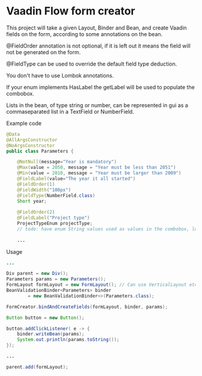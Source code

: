 # Vaadin Flow form creator

This project will take a given Layout, Binder and Bean, and 
create Vaadin fields on the form, according to some annotations
on the bean. 

@FieldOrder annotation is not optional, if it is left out it means
the field will not be generated on the form.

@FieldType can be used to override the default field type deduction.

You don't have to use Lombok annotations.

If your enum implements HasLabel the getLabel will be used to populate
the combobox.

Lists in the bean, of type string or number, can be represented
in gui as a commaseparated list in a TextField or NumberField.

Example code

```java
@Data
@AllArgsConstructor
@NoArgsConstructor
public class Parameters {

    @NotNull(message="Year is mandatory")
    @Max(value = 2050, message = "Year must be less than 2051")
    @Min(value = 2010, message = "Year must be larger than 2009")
    @FieldLabel(value="The year it all started")
    @FieldOrder(1)
    @FieldWidth("100px")
    @FieldType(NumberField.class)
    Short year;
    
    @FieldOrder(2)
    @FieldLabel("Project type")
    ProjectTypeEnum projectType; 
    // todo: have enum String values used as values in the combobox, looks nicer.
    
    ...
```

Usage

```java
...

Div parent = new Div();
Parameters params = new Parameters();
FormLayout formLayout = new FormLayout(); // Can use VerticalLayout etc. as well.
BeanValidationBinder<Parameters> binder 
        = new BeanValidationBinder<>(Parameters.class);

FormCreator.bindAndCreateFields(formLayout, binder, params);

Button button = new Button();

button.addClickListener( e -> {
    binder.writeBean(params);
    System.out.println(params.toString());
});

...        

parent.add(formLayout);

```